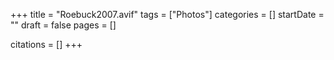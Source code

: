+++
title = "Roebuck2007.avif"
tags = ["Photos"]
categories = []
startDate = ""
draft = false
pages = []

citations = []
+++
